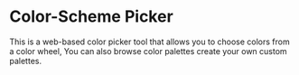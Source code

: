 # Color-Scheme Picker
This is a web-based color picker tool that allows you to choose colors from a color wheel, 
You can also browse color palettes create your own custom palettes.
